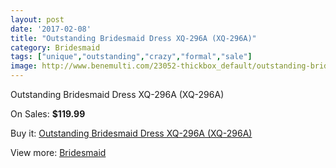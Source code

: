 ```yaml
---
layout: post
date: '2017-02-08'
title: "Outstanding Bridesmaid Dress XQ-296A (XQ-296A)"
category: Bridesmaid
tags: ["unique","outstanding","crazy","formal","sale"]
image: http://www.benemulti.com/23052-thickbox_default/outstanding-bridesmaid-dress-xq-296a-xq-296a.jpg
---
```

Outstanding Bridesmaid Dress XQ-296A (XQ-296A)

On Sales: **$119.99**
<a href="https://www.benemulti.com/en/bridesmaid/8801-outstanding-bridesmaid-dress-xq-296a-xq-296a.html"><amp-img layout="responsive" width="600" height="600" src="//www.benemulti.com/23052-thickbox_default/outstanding-bridesmaid-dress-xq-296a-xq-296a.jpg" alt="Outstanding Bridesmaid Dress XQ-296A (XQ-296A) 0" /></a>
<a href="https://www.benemulti.com/en/bridesmaid/8801-outstanding-bridesmaid-dress-xq-296a-xq-296a.html"><amp-img layout="responsive" width="600" height="600" src="//www.benemulti.com/23053-thickbox_default/outstanding-bridesmaid-dress-xq-296a-xq-296a.jpg" alt="Outstanding Bridesmaid Dress XQ-296A (XQ-296A) 1" /></a>

Buy it: [Outstanding Bridesmaid Dress XQ-296A (XQ-296A)](https://www.benemulti.com/en/bridesmaid/8801-outstanding-bridesmaid-dress-xq-296a-xq-296a.html "Outstanding Bridesmaid Dress XQ-296A (XQ-296A)")

View more: [Bridesmaid](https://www.benemulti.com/en/74-bridesmaid "Bridesmaid")